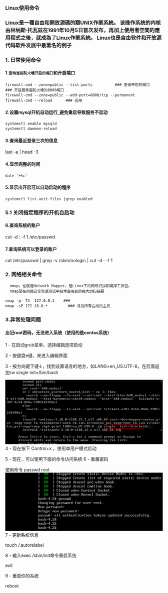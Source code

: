 ### Linux使用命令

### Linux是一種自由和開放源碼的類UNIX作業系統。 该操作系统的内核由林纳斯·托瓦兹在1991年10月5日首次发布，再加上使用者空間的應用程式之後，就成為了Linux作業系統。 Linux也是自由软件和开放源代码软件发展中最著名的例子

###  1. 日常使用命令
#### 1.`查询当前防火墙开启的端口`和开启端口

``` shell
firewall-cmd --zone=public --list-ports			 ### 查询开启的端口
### 开启服务器防火墙的8080端口
firewall-cmd --zone=public --add-port=8080/tcp --permanent    
firewall-cmd --reload      ### 应用
```
#### 2.设置mysql开机自动运行_避免重启导致服务不启动
```
systemctl enable mysqld		
systemctl daemon-reload		

```

#### 3.查询最近登录三次的信息
last -a | head -3	

#### 4.显示完整的时间
```
date '+%c'

```
#### 5.显示出开启可以自动启动的程序
```
systemctl list-unit-files |grep enabled
```

### 5.1 关闭指定程序的开机自启动


#### 6.查询系统的账户
cut -d : -f 1 /etc/passwd

#### 7.查询系统可以登录的账户

cat /etc/passwd | grep -v /sbin/nologin | cut -d : -f 1



###  2. 网络相关命令
      nmap，也就是Network Mapper，是Linux下的网络扫描和嗅探工具包。											
      nmap是在网络安全渗透测试中经常会用到的强大的扫描器						
```
nmap -p- T4  127.0.0.1    ### 
nmap -sP 172.16.0.*			### 寻找所有在线的主机	

```

### 3.异常处理问题      

#### 忘记root密码，无法进入系统（使用的是centos系统）
1 - 在启动grub菜单，选择编辑选项启动   

2 - 按键盘e键，来进入编辑界面   

3 - 按方向键下键↓，找到设置语言的地方，如LANG=en_US.UTF-8，在后面追加rw single init=/bin/bash

![密码重置](./reset0.png)
4 - 现在按下 Control+x ，使用单用户模式启动   

5 - 现在，可以使用下面的命令访问系统
6 - 重置密码

使用命令 passwd root
![密码重置](./reset.png)
7 - 更新系统信息

touch /.autorelabel

8 - 输入exec /sbin/init命令重启系统

exit

9 - 重启你的系统

reboot